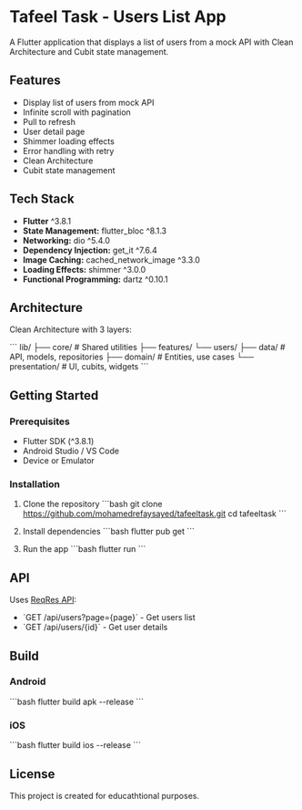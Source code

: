# Tafeel Task - Users List App

A Flutter application that displays a list of users from a mock API with Clean Architecture and Cubit state management.

## Features

- Display list of users from mock API
- Infinite scroll with pagination
- Pull to refresh
- User detail page
- Shimmer loading effects
- Error handling with retry
- Clean Architecture
- Cubit state management

## Tech Stack

- **Flutter** ^3.8.1
- **State Management:** flutter_bloc ^8.1.3
- **Networking:** dio ^5.4.0
- **Dependency Injection:** get_it ^7.6.4
- **Image Caching:** cached_network_image ^3.3.0
- **Loading Effects:** shimmer ^3.0.0
- **Functional Programming:** dartz ^0.10.1

## Architecture

Clean Architecture with 3 layers:

\`\`\`
lib/
├── core/           # Shared utilities
├── features/
    └── users/
        ├── data/        # API, models, repositories
        ├── domain/      # Entities, use cases
        └── presentation/ # UI, cubits, widgets
\`\`\`

## Getting Started

### Prerequisites

- Flutter SDK (^3.8.1)
- Android Studio / VS Code
- Device or Emulator

### Installation

1. Clone the repository
\`\`\`bash
git clone https://github.com/mohamedrefaysayed/tafeeltask.git
cd tafeeltask
\`\`\`

2. Install dependencies
\`\`\`bash
flutter pub get
\`\`\`

3. Run the app
\`\`\`bash
flutter run
\`\`\`

## API

Uses [ReqRes API](https://reqres.in/):
- \`GET /api/users?page={page}\` - Get users list
- \`GET /api/users/{id}\` - Get user details

## Build

### Android
\`\`\`bash
flutter build apk --release
\`\`\`

### iOS
\`\`\`bash
flutter build ios --release
\`\`\`

## License

This project is created for educathtional purposes.
